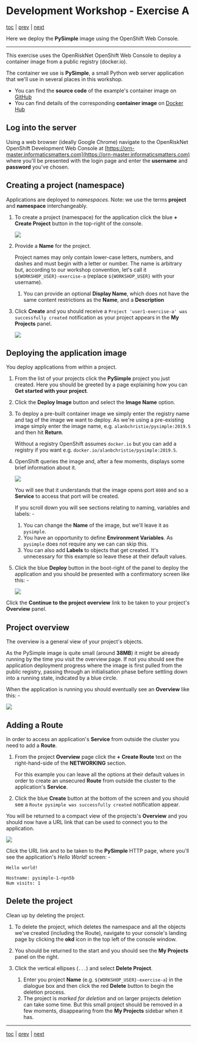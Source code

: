 # Development Workshop - Exercise A

[toc](../README.md) | [prev](../tutorial-1/README.md) | [next](../tutorial-2/README.md)

Here we deploy the **PySimple** image using the OpenShift Web Console.

---

This exercise uses the OpenRiskNet OpenShift Web Console to deploy a
container image from a public registry (docker.io). 

The container we use is **PySimple**, a small Python web server application
that we'll use in several places in this workshop.

-   You can find the **source code** of the example's container image
    on [GitHub](https://github.com/alanbchristie/PySimple)
-   You can find details of the corresponding **container image**
    on [Docker Hub](https://hub.docker.com/r/alanbchristie/pysimple)

## Log into the server
Using a web browser (ideally Google Chrome) navigate to the OpenRiskNet
OpenShift Development Web Console at
[https://orn-master.informaticsmatters.com](https://orn-master.informaticsmatters.com)
where you'll be presented with the login page and enter the **username**
and **password** you've chosen.

## Creating a project (namespace)
Applications are deployed to _namespaces_. Note: we use the terms
**project** and **namespace** interchangeably.

1.  To create a project (namespace) for the application click the
    blue **+ Create Project** button in the top-right of the console.
    
    ![](screen-1.png)

1.  Provide a **Name** for the project.

    Project names may only contain lower-case letters, numbers, and dashes
    and must begin with a letter or number. The name is arbitrary but,
    according to our workshop convention, let's call it `${WORKSHOP_USER}-exercise-a`
    (replace `${WORKSHOP_USER}` with your username).
    
    1.  You can provide an optional **Display Name**, which does not have the
        same content restrictions as the **Name**, and a **Description**

1.  Click **Create** and you should receive a
    `Project 'user1-exercise-a' was successfully created`
    notification as your project appears in the **My Projects**
    panel.

    ![](screen-2.png)

## Deploying the application image
You deploy applications from within a project.

1.  From the list of your projects click the **PySimple** project you just
    created. Here you should be greeted by a page explaining how you can
    **Get started with your project**.

1.  Click the **Deploy Image** button and select the **Image Name** option.

1.  To deploy a pre-built container image we simply enter the registry name
    and tag of the image we want to deploy. As we're using a pre-existing image
    simply enter the image name, e.g. `alanbchristie/pysimple:2019.5`
    and then hit **Return**.
    
    Without a registry OpenShift assumes `docker.io`
    but you can add a registry if you want e.g. `docker.io/alanbchristie/pysimple:2019.5`.

1.  OpenShift queries the image and, after a few moments, displays
    some brief information about it.
    
    ![](screen-3.png)
    
    You will see that it understands that the image opens port `8080` and
    so a **Service** to access that port will be created.
    
    If you scroll down you will see sections relating to naming, variables
    and labels: -
    
    1.  You can change the **Name** of the image, but we'll leave it as
        `pysimple`.
    1.  You have an opportunity to define **Environment Variables**. As
        `pysimple` does not require any we can can skip this.
    1.  You can also add **Labels** to objects that get created.
        It's unnecessary for this example so leave these at their default
        values.

1.  Click the blue **Deploy** button in the boot-right of the panel
    to deploy the application and you should be presented with a
    confirmatory screen like this: -

    ![](screen-4.png)

Click the **Continue to the project overview** link
to be taken to your project's **Overview** panel.

## Project overview
The overview is a general view of your project's objects.

As the PySimple image is quite small (around **38MB**) it might be already running
by the time you visit the overview page. If not you should see the application
deployment progress where the image is first pulled from the public registry,
passing through an initialisation phase before settling down into a running
state, indicated by a blue circle.

When the application is running you should eventually see an **Overview**
like this: -

![](screen-5.png)

## Adding a Route
In order to access an application's **Service** from outside the cluster
you need to add a **Route**.

1.  From the project **Overview** page click the **+ Create Route** text on the
    right-hand-side of the **NETWORKING** section.
    
    For this example you can leave all the options at their default values
    in order to create an unsecured **Route** from outside the cluster to the
    application's **Service**.
    
1.  Click the blue **Create** button at the bottom of the screen and you
    should see a `Route pysimple was successfully created` notification
    appear.
    
You will be returned to a compact view of the projects's **Overview**
and you should now have a URL link that can be used to connect you to the
application.

![](screen-6.png)

Click the URL link and to be taken to the **PySimple** HTTP
page, where you'll see the application's _Hello World!_ screen: -
 
    Hello world!
    
    Hostname: pysimple-1-npn5b
    Num visits: 1

## Delete the project
Clean up by deleting the project.

1.  To delete the project, which deletes the namespace and all the objects we've
    created (including the Route), navigate to your console's landing page
    by clicking the **okd** icon in the top left of the console window.
    
1.  You should be returned to the start and you should see the **My Projects**
    panel on the right.
    
1.  Click the vertical ellipses (`...`) and select **Delete Project**.
    1.  Enter you project **Name** (e.g. `${WORKSHOP_USER}-exercise-a`)
        in the dialogue box and then click the red **Delete** button to
        begin the deletion process.
    1.  The project is _marked for deletion_ and on larger projects deletion
        can take some time. But this small project should be removed in a
        few moments, disappearing from the **My Projects** sidebar when it has.

---

[toc](../README.md) | [prev](../tutorial-1/README.md) | [next](../tutorial-2/README.md)
